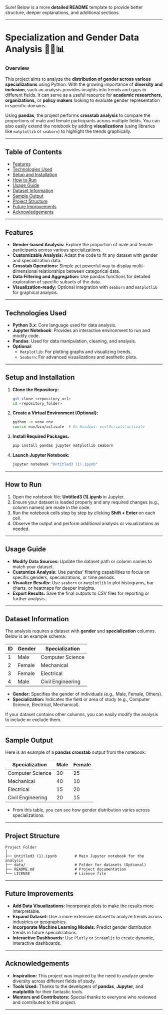Sure! Below is a more **detailed README** template to provide better structure, deeper explanations, and additional sections.

---

# **Specialization and Gender Data Analysis** 🧑‍🏫📊

### **Overview**  
This project aims to analyze the **distribution of gender across various specializations** using Python. With the growing importance of **diversity and inclusion**, such an analysis provides insights into trends and gaps in different fields. It can serve as a useful resource for **academic researchers, organizations,** or **policy makers** looking to evaluate gender representation in specific domains.  

Using **pandas**, the project performs **crosstab analysis** to compare the proportions of male and female participants across multiple fields. You can also easily extend the notebook by adding **visualizations** (using libraries like `matplotlib` or `seaborn`) to highlight the trends graphically.

---

## **Table of Contents**  
- [Features](#features)  
- [Technologies Used](#technologies-used)  
- [Setup and Installation](#setup-and-installation)  
- [How to Run](#how-to-run)  
- [Usage Guide](#usage-guide)  
- [Dataset Information](#dataset-information)  
- [Sample Output](#sample-output)  
- [Project Structure](#project-structure)   
- [Future Improvements](#future-improvements)  
- [Acknowledgements](#acknowledgements)  

---

## **Features**  
- **Gender-based Analysis:** Explore the proportion of male and female participants across various specializations.  
- **Customizable Analysis:** Adapt the code to fit any dataset with gender and specialization data.  
- **Crosstab Operations:** Simple yet powerful way to display multi-dimensional relationships between categorical data.  
- **Data Filtering and Aggregation:** Use pandas functions for detailed exploration of specific subsets of the data.  
- **Visualization-ready:** Optional integration with `seaborn` and `matplotlib` for graphical analysis.

---

## **Technologies Used**  
- **Python 3.x**: Core language used for data analysis.  
- **Jupyter Notebook**: Provides an interactive environment to run and modify code.  
- **Pandas**: Used for data manipulation, cleaning, and analysis.  
- **Optional**:  
  - `Matplotlib`: For plotting graphs and visualizing trends.  
  - `Seaborn`: For advanced visualizations and aesthetic plots.  

---

## **Setup and Installation**  
1. **Clone the Repository:**  
   ```bash
   git clone <repository_url>
   cd <repository_folder>
   ```

2. **Create a Virtual Environment (Optional):**  
   ```bash
   python -m venv env
   source env/bin/activate  # On Windows: env\Scripts\activate
   ```

3. **Install Required Packages:**  
   ```bash
   pip install pandas jupyter matplotlib seaborn
   ```

4. **Launch Jupyter Notebook:**  
   ```bash
   jupyter notebook "Untitled3 (1).ipynb"
   ```

---

## **How to Run**  
1. Open the notebook file: **Untitled3 (1).ipynb** in Jupyter.  
2. Ensure your dataset is loaded properly and any required changes (e.g., column names) are made in the code.  
3. Run the notebook cells step by step by clicking **Shift + Enter** on each cell.  
4. Observe the output and perform additional analysis or visualizations as needed.

---

## **Usage Guide**  
- **Modify Data Sources:** Update the dataset path or column names to match your dataset.  
- **Customize Analysis:** Use pandas’ filtering capabilities to focus on specific genders, specializations, or time periods.  
- **Visualize Results:** Use `seaborn` or `matplotlib` to plot histograms, bar charts, or heatmaps for deeper insights.  
- **Export Results:** Save the final outputs to CSV files for reporting or further analysis.

---

## **Dataset Information**  
The analysis requires a dataset with **gender** and **specialization** columns. Below is an example schema:

| **ID** | **Gender** | **Specialization** |
|--------|------------|--------------------|
| 1      | Male       | Computer Science   |
| 2      | Female     | Mechanical         |
| 3      | Female     | Electrical         |
| 4      | Male       | Civil Engineering  |

- **Gender:** Specifies the gender of individuals (e.g., Male, Female, Others).  
- **Specialization:** Indicates the field or area of study (e.g., Computer Science, Electrical, Mechanical).  

If your dataset contains other columns, you can easily modify the analysis to include or exclude them.

---

## **Sample Output**  
Here is an example of a **pandas crosstab** output from the notebook:

| **Specialization**   | **Male** | **Female** |
|----------------------|----------|------------|
| Computer Science     |    30    |     25     |
| Mechanical           |    40    |     10     |
| Electrical           |    15    |     20     |
| Civil Engineering    |    20    |     15     |

- From this table, you can see how gender distribution varies across specializations.

---

## **Project Structure**  
```
Project Folder
│
├── Untitled3 (1).ipynb        # Main Jupyter notebook for the analysis  
├── data/                      # Folder for datasets (Optional)  
├── README.md                  # Project documentation  
└── LICENSE                    # License file  
```

---



## **Future Improvements**  
- **Add Data Visualizations:** Incorporate plots to make the results more interpretable.  
- **Expand Dataset:** Use a more extensive dataset to analyze trends across industries or geographies.  
- **Incorporate Machine Learning Models:** Predict gender distribution trends in future specializations.  
- **Interactive Dashboards:** Use `Plotly` or `Streamlit` to create dynamic, interactive dashboards.

---


## **Acknowledgements**  
- **Inspiration:** This project was inspired by the need to analyze gender diversity across different fields of study.  
- **Tools Used:** Thanks to the developers of **pandas**, **Jupyter**, and **matplotlib** for their fantastic tools.  
- **Mentors and Contributors:** Special thanks to everyone who reviewed and contributed to this project.

---
